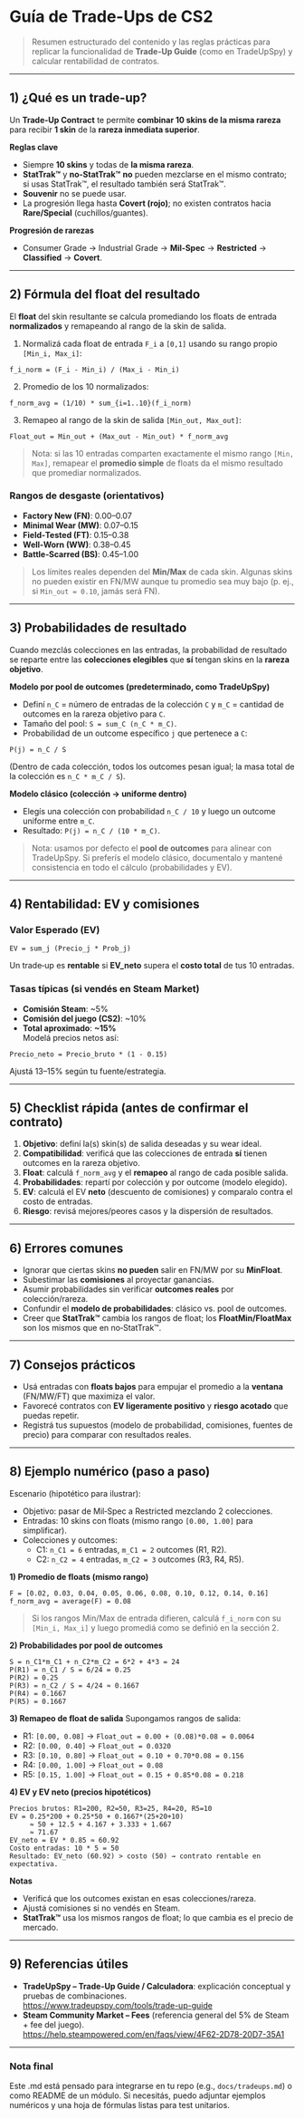 # Guía de Trade-Ups de CS2

> Resumen estructurado del contenido y las reglas prácticas para replicar la funcionalidad de **Trade-Up Guide** (como en TradeUpSpy) y calcular rentabilidad de contratos.

---

## 1) ¿Qué es un trade-up?
Un **Trade-Up Contract** te permite **combinar 10 skins de la misma rareza** para recibir **1 skin** de la **rareza inmediata superior**.

**Reglas clave**
- Siempre **10 skins** y todas de **la misma rareza**.
- **StatTrak™** y **no-StatTrak™** **no** pueden mezclarse en el mismo contrato; si usas StatTrak™, el resultado también será StatTrak™.
- **Souvenir** no se puede usar.
- La progresión llega hasta **Covert (rojo)**; no existen contratos hacia **Rare/Special** (cuchillos/guantes).

**Progresión de rarezas**
- Consumer Grade → Industrial Grade → **Mil‑Spec** → **Restricted** → **Classified** → **Covert**.

---

## 2) Fórmula del float del resultado
El **float** del skin resultante se calcula promediando los floats de entrada **normalizados** y remapeando al rango de la skin de salida.

1) Normalizá cada float de entrada `F_i` a `[0,1]` usando su rango propio `[Min_i, Max_i]`:
```
f_i_norm = (F_i - Min_i) / (Max_i - Min_i)
```
2) Promedio de los 10 normalizados:
```
f_norm_avg = (1/10) * sum_{i=1..10}(f_i_norm)
```
3) Remapeo al rango de la skin de salida `[Min_out, Max_out]`:
```
Float_out = Min_out + (Max_out - Min_out) * f_norm_avg
```
> Nota: si las 10 entradas comparten exactamente el mismo rango `[Min, Max]`, remapear el **promedio simple** de floats da el mismo resultado que promediar normalizados.

### Rangos de desgaste (orientativos)
- **Factory New (FN)**: 0.00–0.07
- **Minimal Wear (MW)**: 0.07–0.15
- **Field‑Tested (FT)**: 0.15–0.38
- **Well‑Worn (WW)**: 0.38–0.45
- **Battle‑Scarred (BS)**: 0.45–1.00

> Los límites reales dependen del **Min/Max** de cada skin. Algunas skins no pueden existir en FN/MW aunque tu promedio sea muy bajo (p. ej., si `Min_out = 0.10`, jamás será FN).

---

## 3) Probabilidades de resultado
Cuando mezclás colecciones en las entradas, la probabilidad de resultado se reparte entre las **colecciones elegibles** que **sí** tengan skins en la **rareza objetivo**.

**Modelo por pool de outcomes (predeterminado, como TradeUpSpy)**
- Definí `n_C` = número de entradas de la colección `C` y `m_C` = cantidad de outcomes en la rareza objetivo para `C`.
- Tamaño del pool: `S = sum_C (n_C * m_C)`.
- Probabilidad de un outcome específico `j` que pertenece a `C`:
```
P(j) = n_C / S
```
(Dentro de cada colección, todos los outcomes pesan igual; la masa total de la colección es `n_C * m_C / S`).

**Modelo clásico (colección → uniforme dentro)**
- Elegís una colección con probabilidad `n_C / 10` y luego un outcome uniforme entre `m_C`.
- Resultado: `P(j) = n_C / (10 * m_C)`.
> Nota: usamos por defecto el **pool de outcomes** para alinear con TradeUpSpy. Si preferís el modelo clásico, documentalo y mantené consistencia en todo el cálculo (probabilidades y EV).

---

## 4) Rentabilidad: EV y comisiones

### Valor Esperado (EV)
```
EV = sum_j (Precio_j * Prob_j)
```
Un trade‑up es **rentable** si **EV_neto** supera el **costo total** de tus 10 entradas.

### Tasas típicas (si vendés en Steam Market)
- **Comisión Steam**: ~5%
- **Comisión del juego (CS2)**: ~10%
- **Total aproximado**: **~15%**  
Modelá precios netos así:
```
Precio_neto = Precio_bruto * (1 - 0.15)
```
Ajustá 13–15% según tu fuente/estrategia.

---

## 5) Checklist rápida (antes de confirmar el contrato)
1. **Objetivo**: definí la(s) skin(s) de salida deseadas y su wear ideal.
2. **Compatibilidad**: verificá que las colecciones de entrada **sí** tienen outcomes en la rareza objetivo.
3. **Float**: calculá `f_norm_avg` y el **remapeo** al rango de cada posible salida.
4. **Probabilidades**: repartí por colección y por outcome (modelo elegido).
5. **EV**: calculá el EV **neto** (descuento de comisiones) y comparalo contra el costo de entradas.
6. **Riesgo**: revisá mejores/peores casos y la dispersión de resultados.

---

## 6) Errores comunes
- Ignorar que ciertas skins **no pueden** salir en FN/MW por su **MinFloat**.
- Subestimar las **comisiones** al proyectar ganancias.
- Asumir probabilidades sin verificar **outcomes reales** por colección/rareza.
- Confundir el **modelo de probabilidades**: clásico vs. pool de outcomes.
- Creer que **StatTrak™** cambia los rangos de float; los **FloatMin/FloatMax** son los mismos que en no‑StatTrak™.

---

## 7) Consejos prácticos
- Usá entradas con **floats bajos** para empujar el promedio a la **ventana** (FN/MW/FT) que maximiza el valor.
- Favorecé contratos con **EV ligeramente positivo** y **riesgo acotado** que puedas repetir.
- Registrá tus supuestos (modelo de probabilidad, comisiones, fuentes de precio) para comparar con resultados reales.

---

## 8) Ejemplo numérico (paso a paso)

Escenario (hipotético para ilustrar):
- Objetivo: pasar de Mil‑Spec a Restricted mezclando 2 colecciones.
- Entradas: 10 skins con floats (mismo rango `[0.00, 1.00]` para simplificar).
- Colecciones y outcomes:
  - C1: `n_C1 = 6` entradas, `m_C1 = 2` outcomes (R1, R2).
  - C2: `n_C2 = 4` entradas, `m_C2 = 3` outcomes (R3, R4, R5).

**1) Promedio de floats (mismo rango)**
```
F = [0.02, 0.03, 0.04, 0.05, 0.06, 0.08, 0.10, 0.12, 0.14, 0.16]
f_norm_avg = average(F) = 0.08
```
> Si los rangos Min/Max de entrada difieren, calculá `f_i_norm` con su `[Min_i, Max_i]` y luego promediá como se definió en la sección 2.

**2) Probabilidades por pool de outcomes**
```
S = n_C1*m_C1 + n_C2*m_C2 = 6*2 + 4*3 = 24
P(R1) = n_C1 / S = 6/24 = 0.25
P(R2) = 0.25
P(R3) = n_C2 / S = 4/24 ≈ 0.1667
P(R4) = 0.1667
P(R5) = 0.1667
```

**3) Remapeo de float de salida**
Supongamos rangos de salida:
- R1: `[0.00, 0.08]`  → `Float_out = 0.00 + (0.08)*0.08 = 0.0064`
- R2: `[0.00, 0.40]`  → `Float_out = 0.0320`
- R3: `[0.10, 0.80]`  → `Float_out = 0.10 + 0.70*0.08 = 0.156`
- R4: `[0.00, 1.00]`  → `Float_out = 0.08`
- R5: `[0.15, 1.00]`  → `Float_out = 0.15 + 0.85*0.08 = 0.218`

**4) EV y EV neto (precios hipotéticos)**
```
Precios brutos: R1=200, R2=50, R3=25, R4=20, R5=10
EV = 0.25*200 + 0.25*50 + 0.1667*(25+20+10)
     ≈ 50 + 12.5 + 4.167 + 3.333 + 1.667
     ≈ 71.67
EV_neto = EV * 0.85 ≈ 60.92
Costo entradas: 10 * 5 = 50
Resultado: EV_neto (60.92) > costo (50) → contrato rentable en expectativa.
```

**Notas**
- Verificá que los outcomes existan en esas colecciones/rareza.
- Ajustá comisiones si no vendés en Steam.
- **StatTrak™** usa los mismos rangos de float; lo que cambia es el precio de mercado.

---

## 9) Referencias útiles
- **TradeUpSpy – Trade-Up Guide / Calculadora**: explicación conceptual y pruebas de combinaciones.  
  https://www.tradeupspy.com/tools/trade-up-guide
- **Steam Community Market – Fees** (referencia general del 5% de Steam + fee del juego).  
  https://help.steampowered.com/en/faqs/view/4F62-2D78-20D7-35A1

---

### Nota final
Este .md está pensado para integrarse en tu repo (e.g., `docs/tradeups.md`) o como README de un módulo. Si necesitás, puedo adjuntar ejemplos numéricos y una hoja de fórmulas listas para test unitarios.
